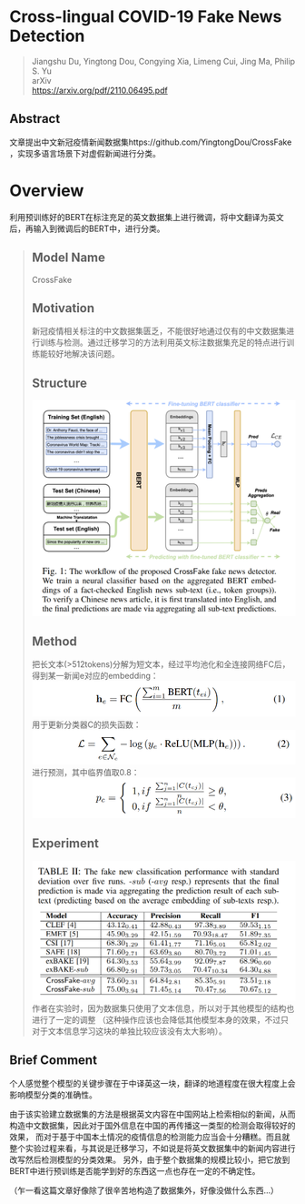 # Cross-lingual COVID-19 Fake News Detection

> Jiangshu Du, Yingtong Dou, Congying Xia, Limeng Cui, Jing Ma, Philip S. Yu  
> arXiv  
> https://arxiv.org/pdf/2110.06495.pdf  

## Abstract  
文章提出中文新冠疫情新闻数据集https://github.com/YingtongDou/CrossFake
，实现多语言场景下对虚假新闻进行分类。

# Overview  
利用预训练好的BERT在标注充足的英文数据集上进行微调，将中文翻译为英文后，再输入到微调后的BERT中，进行分类。  
> ## Model Name  
> CrossFake
> ## Motivation  
> 新冠疫情相关标注的中文数据集匮乏，不能很好地通过仅有的中文数据集进行训练与检测。通过迁移学习的方法利用英文标注数据集充足的特点进行训练能较好地解决该问题。
> ## Structure  
> ![Note02-5-1](/Img/Note02-5-1.bmp)  
> ## Method  
> 把长文本(>512tokens)分解为短文本，经过平均池化和全连接网络FC后，得到某一新闻e对应的embedding：  
> ![Note02-5-3](/Img/Note02-5-3.bmp)  
> 用于更新分类器C的损失函数：  
> ![Note02-5-4](/Img/Note02-5-4.bmp)  
> 进行预测，其中临界值取0.8：  
> ![Note02-5-5](/Img/Note02-5-5.bmp)  
> ## Experiment  
> ![Note02-5-2](/Img/Note02-5-2.bmp)  
> 作者在实验时，因为数据集只使用了文本信息，所以对于其他模型的结构也进行了一定的调整
> （这种操作应该也会降低其他模型本身的效果，不过只对于文本信息学习这块的单独比较应该没有太大影响）。

## Brief Comment  
个人感觉整个模型的关键步骤在于中译英这一块，翻译的地道程度在很大程度上会影响模型分类的准确性。  

由于该实验建立数据集的方法是根据英文内容在中国网站上检索相似的新闻，从而构造中文数据集，因此对于国外信息在中国的再传播这一类型的检测会取得较好的效果，
而对于基于中国本土情况的疫情信息的检测能力应当会十分糟糕。而且就整个实验过程来看，与其说是迁移学习，不如说是将英文数据集中的新闻内容进行改写然后检测模型的分类效果。
另外，由于整个数据集的规模比较小，把它放到BERT中进行预训练是否能学到好的东西这一点也存在一定的不确定性。  

（乍一看这篇文章好像除了很辛苦地构造了数据集外，好像没做什么东西...）



